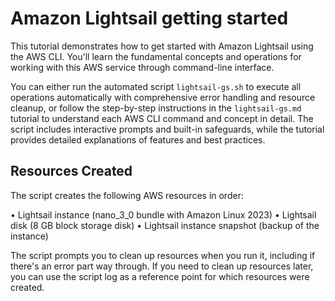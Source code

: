# Amazon Lightsail getting started

This tutorial demonstrates how to get started with Amazon Lightsail using the AWS CLI. You'll learn the fundamental concepts and operations for working with this AWS service through command-line interface.

You can either run the automated script `lightsail-gs.sh` to execute all operations automatically with comprehensive error handling and resource cleanup, or follow the step-by-step instructions in the `lightsail-gs.md` tutorial to understand each AWS CLI command and concept in detail. The script includes interactive prompts and built-in safeguards, while the tutorial provides detailed explanations of features and best practices.

## Resources Created

The script creates the following AWS resources in order:

• Lightsail instance (nano_3_0 bundle with Amazon Linux 2023)
• Lightsail disk (8 GB block storage disk)
• Lightsail instance snapshot (backup of the instance)

The script prompts you to clean up resources when you run it, including if there's an error part way through. If you need to clean up resources later, you can use the script log as a reference point for which resources were created.